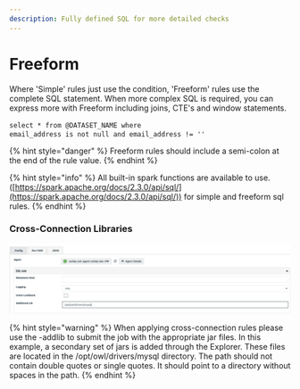 ```yaml
---
description: Fully defined SQL for more detailed checks
---
```


# Freeform

Where 'Simple' rules just use the condition, 'Freeform' rules use the complete SQL statement. When more complex SQL is required, you can express more with Freeform including joins, CTE's and window statements.

```
select * from @DATASET_NAME where 
email_address is not null and email_address != '' 
```

{% hint style="danger" %}
Freeform rules should include a semi-colon at the end of the rule value.
{% endhint %}

{% hint style="info" %}
All built-in spark functions are available to use. ([https://spark.apache.org/docs/2.3.0/api/sql/](https://spark.apache.org/docs/2.3.0/api/sql/)) for simple and freeform sql rules.‌
{% endhint %}

### Cross-Connection Libraries

![](<../../../../../.gitbook/assets/image (56).png>)

{% hint style="warning" %}
When applying cross-connection rules please use the -addlib to submit the job with the appropriate jar files. In this example, a secondary set of jars is added through the Explorer. These files are located in the /opt/owl/drivers/mysql directory. The path should not contain double quotes or single quotes. It should point to a directory without spaces in the path.
{% endhint %}
